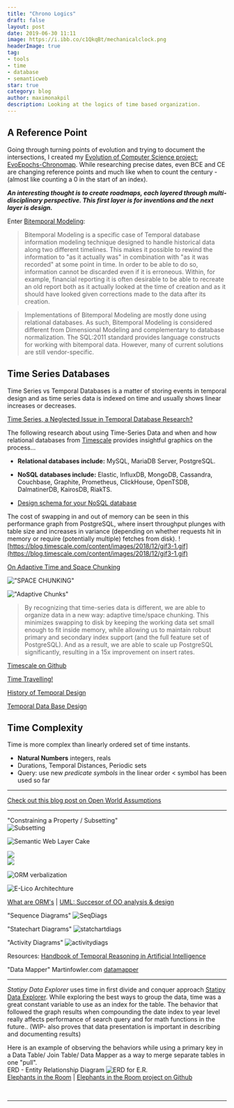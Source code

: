 ```yaml
---
title: "Chrono Logics"
draft: false
layout: post
date: 2019-06-30 11:11
image: https://i.ibb.co/c1QkqBt/mechanicalclock.png
headerImage: true
tag:
- tools
- time
- database
- semanticweb
star: true
category: blog
author: maximonakpil
description: Looking at the logics of time based organization.
---
```

## A Reference Point
Going through turning points of evolution and trying to document the intersections, I created my [Evolution of Computer Science project: EvoEpochs-Chronomap](https://mxnkpl.com/chronomap.html). While researching precise dates, even BCE and CE are changing reference points and much like when to count the century - (almost like counting a 0 in the start of an index).

_**An interesting thought is to create roadmaps, each layered through multi- disciplinary perspective. This first layer is for inventions and the next layer is design.**_

Enter [Bitemporal Modeling](https://en.wikipedia.org/wiki/Bitemporal_Modeling):
<br>
> Bitemporal Modeling is a specific case of Temporal database information modeling technique designed to handle historical data along two different timelines. This makes it possible to rewind the information to "as it actually was" in combination with "as it was recorded" at some point in time. In order to be able to do so, information cannot be discarded even if it is erroneous. Within, for example, financial reporting it is often desirable to be able to recreate an old report both as it actually looked at the time of creation and as it should have looked given corrections made to the data after its creation.

> Implementations of Bitemporal Modeling are mostly done using relational databases. As such, Bitemporal Modeling is considered different from Dimensional Modeling and complementary to database normalization. The SQL:2011 standard provides language constructs for working with bitemporal data. However, many of current solutions are still vendor-specific.


## Time Series Databases

Time Series vs Temporal Databases is a matter of storing events in temporal design and as time series data is indexed on time and usually shows linear increases or decreases.

[Time Series, a Neglected Issue in Temporal Database Research?](https://link.springer.com/chapter/10.1007%2F978-1-4471-3033-8_12)

The following research about using Time-Series Data and when and how relational databases from [Timescale](https://blog.timescale.com/time-series-data-why-and-how-to-use-a-relational-database-instead-of-nosql-d0cd6975e87c/) provides insightful graphics on the process...


- **Relational databases include:** MySQL, MariaDB Server, PostgreSQL.
- **NoSQL databases include:** Elastic, InfluxDB, MongoDB, Cassandra, Couchbase, Graphite, Prometheus, ClickHouse, OpenTSDB, DalmatinerDB, KairosDB, RiakTS.

- [Design schema for your NoSQL database](https://www.dataversity.net/how-to-design-schema-for-your-nosql-database/)

The cost of swapping in and out of memory can be seen in this performance graph from PostgreSQL, where insert throughput plunges with table size and increases in variance (depending on whether requests hit in memory or require (potentially multiple) fetches from disk).
![https://blog.timescale.com/content/images/2018/12/gif3-1.gif](https://blog.timescale.com/content/images/2018/12/gif3-1.gif)


[On Adaptive Time and Space Chunking](https://blog.timescale.com/time-series-data-why-and-how-to-use-a-relational-database-instead-of-nosql-d0cd6975e87c/)

!["SPACE CHUNKING"](https://blog.timescale.com/content/images/2018/12/image-82.png)

!["Adaptive Chunks"](https://blog.timescale.com/content/images/2018/12/image-84.png)

> By recognizing that time-series data is different, we are able to organize data in a new way: adaptive time/space chunking. This minimizes swapping to disk by keeping the working data set small enough to fit inside memory, while allowing us to maintain robust primary and secondary index support (and the full feature set of PostgreSQL). And as a result, we are able to scale up PostgreSQL significantly, resulting in a 15x improvement on insert rates.

[Timescale on Github](https://github.com/timescale/timescaledb)

[Time Travelling!](https://fauna.com/blog/time-traveling-databases)

[History of Temporal Design](https://www.sciencedirect.com/topics/computer-science/temporal-data-management)

[Temporal Data Base Design](https://nftb.saturdaymp.com/temporal-database-design/)


## Time Complexity
Time is more complex than linearly ordered set of time instants.
- **Natural Numbers** integers, reals
- Durations, Temporal Distances, Periodic sets
- Query: use new _predicate symbols_ in the linear order < symbol has been used so far

***

[Check out this blog post on Open World Assumptions]()

***


"Constraining a Property / Subsetting"
<br>
![Subsetting](https://ai2-s2-public.s3.amazonaws.com/figures/2017-08-08/662d16cf1914d488022d75baaf7dbf7752066244/120-Figure5.6-1.png)
<br>

![Semantic Web Layer Cake](https://ai2-s2-public.s3.amazonaws.com/figures/2017-08-08/662d16cf1914d488022d75baaf7dbf7752066244/96-Figure4.3-1.png)

<div class="side-by-side">
  <div class="toleft">
    <img src="https://ai2-s2-public.s3.amazonaws.com/figures/2017-08-08/662d16cf1914d488022d75baaf7dbf7752066244/93-Figure4.2-1.png">
  </div>
  <div class="toright">
    <img src="https://ai2-s2-public.s3.amazonaws.com/figures/2017-08-08/662d16cf1914d488022d75baaf7dbf7752066244/86-Table4.2-1.png">
  </div>
</div>

![ORM verbalization](https://ai2-s2-public.s3.amazonaws.com/figures/2017-08-08/662d16cf1914d488022d75baaf7dbf7752066244/45-Figure2.2-1.png)

![E-Lico Architechture](https://ai2-s2-public.s3.amazonaws.com/figures/2017-08-08/662d16cf1914d488022d75baaf7dbf7752066244/32-Figure1.9-1.png)

[What are ORM's](https://blog.bitsrc.io/what-is-an-orm-and-why-you-should-use-it-b2b6f75f5e2a) | [UML: Succesor of OO analysis & design](https://www.tutorialspoint.com/uml/uml_overview.htm)

"Sequence Diagrams"
![SeqDiags](https://www.tutorialspoint.com/uml/images/uml_sequence_diagram.jpg)

"Statechart Diagrams"
![statchartdiags](https://www.tutorialspoint.com/uml/images/uml_statechart_diagram.jpg)

"Activity Diagrams"
![activitydiags](https://www.tutorialspoint.com/uml/images/uml_activity_diagram.jpg)

Resources:
[Handbook of Temporal Reasoning in Artificial Intelligence](https://www.semanticscholar.org/paper/Handbook-of-Temporal-Reasoning-in-Artificial-Fisher-Gabbay/eb14281c97a583248ddbff5ab71309a3849a8c78)


"Data Mapper" Martinfowler.com
[datamapper](https://martinfowler.com/eaaCatalog/dataMapper.html)



***

_*Statipy Data Explorer*_ uses time in first divide and conquer approach [Statipy Data Explorer](https://mxnkpl.com/blog/statipy_dataexplorer/). While exploring the best ways to group the data, time was a great constant variable
to use as an index for the table. The behavior that followed the graph results when compounding the date index to year level really affects performance of search query and for math functions in the future..
(WIP- also proves that data presentation is important in describing and documenting results)
<br>

Here is an example of observing the behaviors while using a primary key in a Data Table/ Join Table/ Data Mapper as a way to merge separate tables in one "pull".
<br>
ERD - Entity Relationship Diagram
![ERD for E.R.](https://i.ibb.co/yWVCN5P/er-erd.png)
<br> [Elephants in the Room](https://elephantsintheroom.herokuapp.com)    |    [Elephants in the Room project on Github](https://github.com/mxayon/elephantsintheroom)

<br>

---
